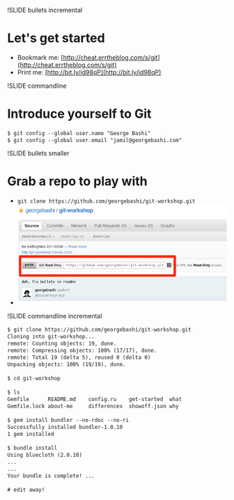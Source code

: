 !SLIDE bullets incremental
# Let's get started #

* Bookmark me: [http://cheat.errtheblog.com/s/git](http://cheat.errtheblog.com/s/git)
* Print me: [http://bit.ly/id98qP](http://bit.ly/id98qP)

!SLIDE commandline
# Introduce yourself to Git #
    $ git config --global user.name "George Bashi"
    $ git config --global user.email "jamil@georgebashi.com"

!SLIDE bullets smaller
# Grab a repo to play with #
* `git clone https://github.com/georgebashi/git-workshop.git`
* ![url](url.png)

!SLIDE commandline incremental

    $ git clone https://github.com/georgebashi/git-workshop.git
    Cloning into git-workshop...
    remote: Counting objects: 19, done.
    remote: Compressing objects: 100% (17/17), done.
    remote: Total 19 (delta 5), reused 0 (delta 0)
    Unpacking objects: 100% (19/19), done.
    
    $ cd git-workshop
    
    $ ls
    Gemfile      README.md    config.ru    get-started  what
    Gemfile.lock about-me     differences  showoff.json why
    
    $ gem install bundler --no-rdoc --no-ri
    Successfully installed bundler-1.0.10
    1 gem installed
    
    $ bundle install
    Using bluecloth (2.0.10)
    ...
    ...
    Your bundle is complete! ...
    
    # edit away!
